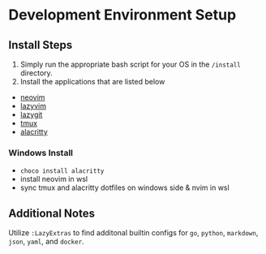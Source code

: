 # Development Environment Setup

## Install Steps 

1. Simply run the appropriate bash script for your OS in the `/install` directory.
2. Install the applications that are listed below

- [neovim](https://neovim.io/)
- [lazyvim](https://www.lazyvim.org/installation)
- [lazygit](https://github.com/jesseduffield/lazygit)
- [tmux](https://github.com/tmux/tmux/wiki)
- [alacritty](https://alacritty.org/)

### Windows Install

- `choco install alacritty`
- install neovim in wsl
- sync tmux and alacritty dotfiles on windows side & nvim in wsl

## Additional Notes
Utilize `:LazyExtras` to find additonal builtin configs for `go`, `python`, `markdown`, `json`, `yaml`, and `docker`. 
